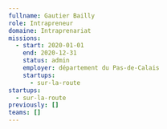 ```yaml
---
fullname: Gautier Bailly
role: Intrapreneur
domaine: Intraprenariat
missions:
  - start: 2020-01-01
    end: 2020-12-31
    status: admin
    employer: département du Pas-de-Calais
    startups:
      - sur-la-route
startups:
  - sur-la-route
previously: []
teams: []
---
```

